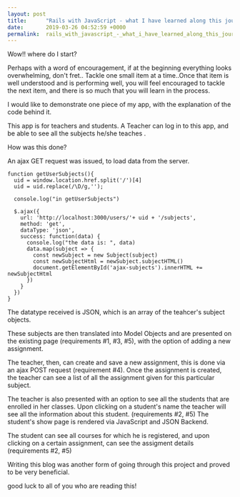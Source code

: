 ```yaml
---
layout: post
title:      "Rails with JavaScript - what I have learned along this journey...."
date:       2019-03-26 04:52:59 +0000
permalink:  rails_with_javascript_-_what_i_have_learned_along_this_journey
---
```




Wow!! where do I start?

Perhaps with a word of encouragement, if at the beginning everything looks overwhelming, don't fret..
Tackle one small item at a time..Once that item is well understood and is performing well, you will feel encouraged to tackle the next item, and there is so much that you will learn in the process.

I would like to demonstrate one piece of my app, with the explanation of the code behind it.

This app is for teachers and students.
A Teacher can log in to this app, and be able to see all the subjects he/she teaches .

How was this done?

An ajax GET request was issued, to load data from the server.


```
function getUserSubjects(){
  uid = window.location.href.split('/')[4]
  uid = uid.replace(/\D/g,'');

  console.log("in getUserSubjects")

  $.ajax({
    url: 'http://localhost:3000/users/'+ uid + '/subjects',
    method: 'get',
    dataType: 'json',
    success: function(data) {
      console.log("the data is: ", data)
      data.map(subject => {
        const newSubject = new Subject(subject)
        const newSubjectHtml = newSubject.subjectHTML()
        document.getElementById('ajax-subjects').innerHTML += newSubjectHtml
      })
    }
  })
}
```


The datatype received is JSON, which is an array of the teahcer's subject objects.

These subjects are then translated into Model Objects and are presented on the existing page (requirements #1, #3, #5), with the option of adding a new  assignment.

The teacher, then, can create and save a new  assignment, this is done via  an ajax POST request (requirement #4). Once the assignment is created, the teacher can see a list of all the assignment given for this particular subject.

The teacher is also presented with an option to see all the students that are enrolled in her classes.
Upon clicking on a student's name the teacher will see all the information about this student. (requirements #2, #5)  The student's show page is rendered via JavaScript and JSON Backend.

The student can see all courses for which he is registered, and upon clicking on a certain assignment, can see the assigment details (requirements #2, #5)

Writing this blog was another form of going through this project and proved to be very beneficial.

good luck to all of you who are reading this!


